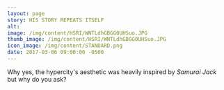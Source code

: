 ```yaml
---
layout: page
story: HIS STORY REPEATS ITSELF
alt:
image: /img/content/HSRI/WNTLdhGBGG0UHSuo.JPG
thumb_image: /img/content/HSRI/WNTLdhGBGG0UHSuo.JPG
icon_image: /img/content/STANDARD.png
date: 2017-03-06 09:00:00 -0500
---
```

Why yes, the hypercity's aesthetic was heavily inspired by *Samurai Jack* but why do you ask?
